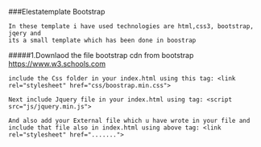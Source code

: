 ###Elestatemplate Bootstrap
```
In these template i have used technologies are html,css3, bootstrap, jqery and 
its a small template which has been done in boostrap 
```

#####1.Downlaod the file bootstrap cdn from bootstrap https://www.w3.schools.com
````
include the Css folder in your index.html using this tag: <link rel="stylesheet" href="css/boostrap.min.css">

Next include Jquery file in your index.html using tag: <script src="js/jquery.min.js">

And also add your External file which u have wrote in your file and include that file also in index.html using above tag: <link rel="stylesheet" href=".......">

````